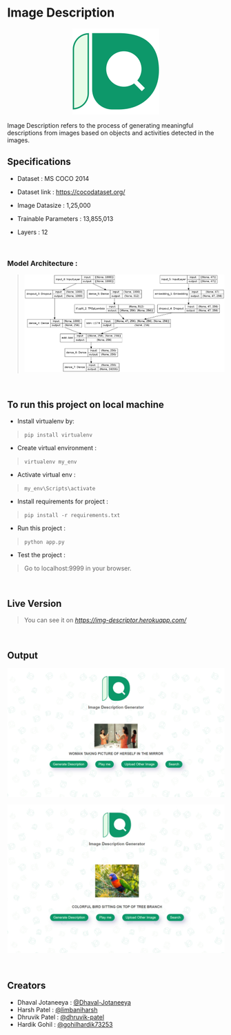 

# Image Description


<div align="center">
  
  ![ID logo](docs/logo.svg)

</div>


Image Description refers to the process of generating meaningful descriptions from images based on objects and activities detected in the images.

  

## Specifications

  

- Dataset : MS COCO 2014

  

- Dataset link : https://cocodataset.org/

  

- Image Datasize : 1,25,000

  

- Trainable Parameters : 13,855,013

  

- Layers : 12

  
<br />

### Model Architecture :


  

>  ![Model](docs/model.png)

  
<br />
  

## To run this project on local machine

  

  

- Install virtualenv by:

  

>  `pip install virtualenv`

  

- Create virtual environment :

  

>  `virtualenv my_env`

  

- Activate virtual env :

  

>  `my_env\Scripts\activate`

  

- Install requirements for project :

  

>  `pip install -r requirements.txt`

  

- Run this project :

  

>  `python app.py`

- Test the project :

> Go to localhost:9999 in your browser.


<br />


## Live Version

> You can see it on *https://img-descriptor.herokuapp.com/*


<br />


## Output

![Output 1](docs/op1.png)

![Output 2](docs/op2.png)


<br />


## Creators

 - Dhaval Jotaneeya : [@Dhaval-Jotaneeya](https://github.com/Dhaval-Jotaneeya)
 - Harsh Patel : [@limbaniharsh](https://github.com/limbaniharsh)
 - Dhruvik Patel : [@dhruvik-patel](https://github.com/dhruvik-patel)
 - Hardik Gohil : [@gohilhardik73253](https://github.com/gohilhardik73253)
